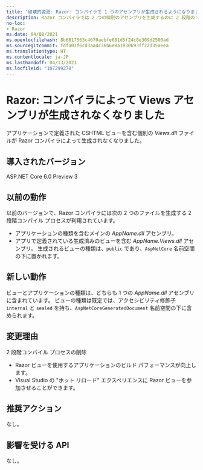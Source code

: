 ```yaml
---
title: '破壊的変更: Razor: コンパイラで 1 つのアセンブリが生成されるようになりました'
description: Razor コンパイラでは 2 つの個別のアセンブリを生成するのに 2 段階のコンパイル プロセスが使用されなくなりました、という ASP.NET Core 6.0 の破壊的変更について説明します。
no-loc:
- Razor
ms.date: 04/08/2021
ms.openlocfilehash: 8b6817563c4670aebfe681d5f24c8e309d2500ad
ms.sourcegitcommit: fdfa01f6cd3aa4c36b6e8a1830693ff22d35aeea
ms.translationtype: HT
ms.contentlocale: ja-JP
ms.lasthandoff: 04/13/2021
ms.locfileid: "107299278"
---
```

# <a name="razor-compiler-no-longer-produces-a-views-assembly"></a>Razor: コンパイラによって Views アセンブリが生成されなくなりました

アプリケーションで定義された CSHTML ビューを含む個別の *Views.dll* ファイルが Razor コンパイラによって生成されなくなりました。

## <a name="version-introduced"></a>導入されたバージョン

ASP.NET Core 6.0 Preview 3

## <a name="old-behavior"></a>以前の動作

以前のバージョンで、Razor コンパイラには次の 2 つのファイルを生成する 2 段階コンパイル プロセスが利用されています。

- アプリケーションの種類を含むメインの *AppName.dll* アセンブリ。
- アプリで定義されている生成済みのビューを含む *AppName.Views.dll* アセンブリ。 生成されるビューの種類は、`public` であり、`AspNetCore` 名前空間の下に置かれます。

## <a name="new-behavior"></a>新しい動作

ビューとアプリケーションの種類は、どちらも 1 つの *AppName.dll* アセンブリに含まれています。 ビューの種類は既定では、アクセシビリティ修飾子 `internal` と `sealed` を持ち、`AspNetCoreGeneratedDocument` 名前空間の下に含められます。

## <a name="reason-for-change"></a>変更理由

2 段階コンパイル プロセスの削除

* Razor ビューを使用するアプリケーションのビルド パフォーマンスが向上します。
* Visual Studio の "ホット リロード" エクスペリエンスに Razor ビューを参加させることができます。

## <a name="recommended-action"></a>推奨アクション

なし。

## <a name="affected-apis"></a>影響を受ける API

なし。

<!--

## Category

ASP.NET Core

## Affected APIs

Not detectable via API analysis

-->
